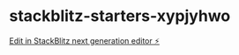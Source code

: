 # stackblitz-starters-xypjyhwo

[Edit in StackBlitz next generation editor ⚡️](https://stackblitz.com/~/github.com/jado-bot/stackblitz-starters-xypjyhwo)